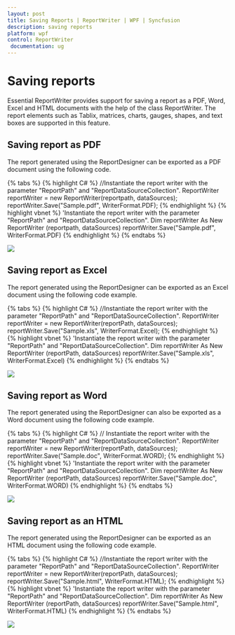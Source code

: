 ```yaml
---
layout: post
title: Saving Reports | ReportWriter | WPF | Syncfusion
description: saving reports
platform: wpf
control: ReportWriter
 documentation: ug
---
```


# Saving reports

Essential ReportWriter provides support for saving a report as a PDF, Word, Excel and HTML documents with the help of the class ReportWriter. The report elements such as Tablix, matrices, charts, gauges, shapes, and text boxes are supported in this feature. 

## Saving report as PDF 

The report generated using the ReportDesigner can be exported as a PDF document using the following code.

{% tabs %}
{% highlight C# %}
//Instantiate the report writer with the parameter "ReportPath" and "ReportDataSourceCollection".
ReportWriter reportWriter = new ReportWriter(reportpath, dataSources);
reportWriter.Save("Sample.pdf", WriterFormat.PDF);
{% endhighlight %}
{% highlight vbnet %}
'Instantiate the report writer with the parameter "ReportPath" and "ReportDataSourceCollection".
Dim reportWriter As New ReportWriter (reportpath, dataSources)
reportWriter.Save("Sample.pdf", WriterFormat.PDF)
{% endhighlight %}
{% endtabs %}

![](Saving-Reports_images/Saving-Reports_img1.png) 

## Saving report as Excel 

The report generated using the ReportDesigner can be exported as an Excel document using the following code example. 

{% tabs %}
{% highlight C# %}
//Instantiate the report writer with the parameter "ReportPath" and "ReportDataSourceCollection".
ReportWriter reportWriter = new ReportWriter(reportPath, dataSources);
reportWriter.Save("Sample.xls", WriterFormat.Excel);
{% endhighlight %}
{% highlight vbnet %}
'Instantiate the report writer with the parameter "ReportPath" and "ReportDataSourceCollection".
Dim reportWriter As New ReportWriter (reportPath, dataSources)
reportWriter.Save("Sample.xls", WriterFormat.Excel)
{% endhighlight %}
{% endtabs %}

![](Saving-Reports_images/Saving-Reports_img2.png) 

## Saving report as Word 

The report generated using the ReportDesigner can also be exported as a Word document using the following code example.

{% tabs %}
{% highlight C# %}
// Instantiate the report writer with the parameter "ReportPath" and "ReportDataSourceCollection".
ReportWriter reportWriter = new ReportWriter(reportPath, dataSources);
reportWriter.Save("Sample.doc", WriterFormat.WORD);
{% endhighlight %}
{% highlight vbnet %}
'Instantiate the report writer with the parameter "ReportPath" and "ReportDataSourceCollection".
Dim reportWriter As New ReportWriter (reportPath, dataSources)
reportWriter.Save("Sample.doc", WriterFormat.WORD)
{% endhighlight %}
{% endtabs %}

![](Saving-Reports_images/Saving-Reports_img3.png) 

## Saving report as an HTML 

The report generated using the ReportDesigner can be exported as an HTML document using the following code example. 

{% tabs %}
{% highlight C# %}
//Instantiate the report writer with the parameter "ReportPath" and "ReportDataSourceCollection".
ReportWriter reportWriter = new ReportWriter(reportPath, dataSources);
reportWriter.Save("Sample.html", WriterFormat.HTML);
{% endhighlight %}
{% highlight vbnet %}
'Instantiate the report writer with the parameter "ReportPath" and "ReportDataSourceCollection".
Dim reportWriter As New ReportWriter (reportPath, dataSources)
reportWriter.Save("Sample.html", WriterFormat.HTML)
{% endhighlight %}
{% endtabs %}

![](Saving-Reports_images/Saving-Reports_img4.png) 